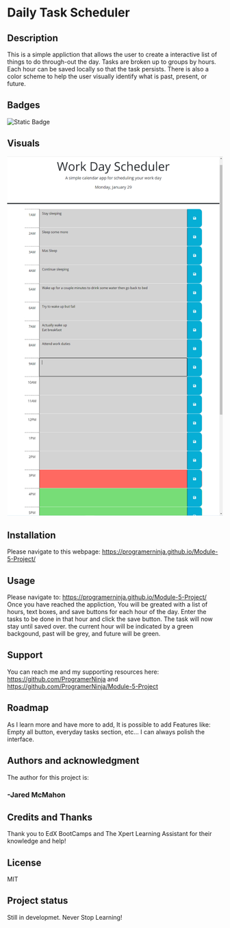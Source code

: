 # Daily Task Scheduler

## Description

This is a simple appliction that allows the user to create a interactive list of things to do through-out the day.
Tasks are broken up to groups by hours. Each hour can be saved locally so that the task persists.
There is also a color scheme to help the user visually identify what is past, present, or future.

## Badges

![Static Badge](https://img.shields.io/badge/Always%20Learning-grey?labelColor=aqua&color=blue)

## Visuals

![Alt text](./Assets/currentState.PNG?raw=true "Current Release")

## Installation

Please navigate to this webpage: https://programerninja.github.io/Module-5-Project/

## Usage

Please navigate to: https://programerninja.github.io/Module-5-Project/
Once you have reached the appliction, You will be greated with a list of hours, text boxes, and save buttons for each hour of the day.
Enter the tasks to be done in that hour and click the save button. The task will now stay until saved over. the current hour will be indicated by a green backgound, past will be grey, and future will be green.

## Support

You can reach me and my supporting resources here: https://github.com/ProgramerNinja and https://github.com/ProgramerNinja/Module-5-Project

## Roadmap

As I learn more and have more to add, It is possible to add Features like: Empty all button, everyday tasks section, etc...
I can always polish the interface.

## Authors and acknowledgment

The author for this project is:

### -Jared McMahon

## Credits and Thanks

Thank you to EdX BootCamps and The Xpert Learning Assistant for their knowledge and help!

## License

MIT

## Project status

Still in developmet. Never Stop Learning!
